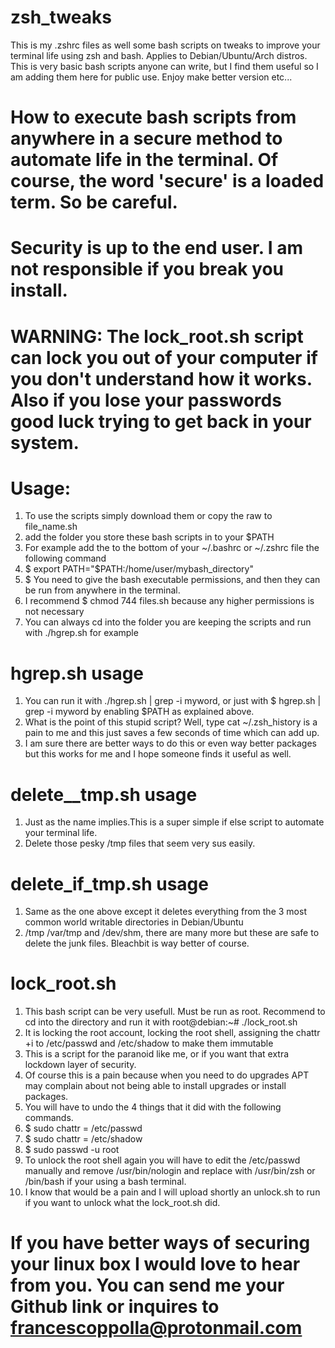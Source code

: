 # zsh_tweaks
This is my .zshrc files as well some bash scripts on tweaks to improve your terminal life using zsh and bash. Applies to Debian/Ubuntu/Arch distros.
This is very basic bash scripts anyone can write, but I find them useful so I am adding them here for public use. Enjoy make better version etc...

# How to execute bash scripts from anywhere in a secure method to automate life in the terminal. Of course, the word 'secure' is a loaded term. So be careful.  
# Security is up to the end user. I am not responsible if you break you install.
# WARNING: The lock_root.sh script can lock you out of your computer if you don't understand how it works. Also if you lose your passwords good luck trying to get back in your system.
# Usage:
1. To use the scripts simply download them or copy the raw to file_name.sh
2. add the folder you store these bash scripts in to your $PATH
3. For example add the to the bottom of your ~/.bashrc or ~/.zshrc file the following command
4. $ export PATH="$PATH:/home/user/mybash_directory"
5. $ You need to give the bash executable permissions, and then they can be run from anywhere in the terminal.
6. I recommend $ chmod 744 files.sh because any higher permissions is not necessary
7. You can always cd into the folder you are keeping the scripts and run with ./hgrep.sh for example

# hgrep.sh usage
1. You can run it with ./hgrep.sh | grep -i myword, or just with $ hgrep.sh | grep -i myword by enabling $PATH as explained above.
2. What is the point of this stupid script? Well, type cat ~/.zsh_history is a pain to me and this just saves a few seconds of time which can add up.
3. I am sure there are better ways to do this or even way better packages but this works for me and I hope someone finds it useful as well.

# delete__tmp.sh usage
1. Just as the name implies.This is a super simple if else script to automate your terminal life.
2. Delete those pesky /tmp files that seem very sus easily.

# delete_if_tmp.sh usage
1. Same as the one above except it deletes everything from the 3 most common world writable directories in Debian/Ubuntu
2. /tmp /var/tmp and /dev/shm, there are many more but these are safe to delete the junk files. Bleachbit is way better of course.

# lock_root.sh
1. This bash script can be very usefull. Must be run as root. Recommend to cd into the directory and run it with root@debian:~# ./lock_root.sh
2. It is locking the root account, locking the root shell, assigning the chattr +i to /etc/passwd and /etc/shadow to make them immutable
3. This is a script for the paranoid like me, or if you want that extra lockdown layer of security.
4. Of course this is a pain because when you need to do upgrades APT may complain about not being able to install upgrades or install packages.
5. You will have to undo the 4 things that it did with the following commands.
6. $ sudo chattr = /etc/passwd
7. $ sudo chattr = /etc/shadow
8. $ sudo passwd -u root
9. To unlock the root shell again you will have to edit the /etc/passwd manually and remove /usr/bin/nologin and replace with /usr/bin/zsh or /bin/bash if your using a bash terminal.
10. I know that would be a pain and I will upload shortly an unlock.sh to run if you want to unlock what the lock_root.sh did.
# If you have better ways of securing your linux box I would love to hear from you. You can send me your Github link or inquires to francescoppolla@protonmail.com
    


   
 

